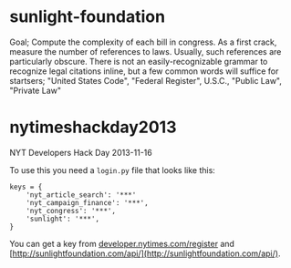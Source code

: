 sunlight-foundation
===================

Goal; Compute the complexity of each bill in congress. As a first crack, measure the number of references to laws. Usually, such references are particularly obscure.
There is  not an easily-recognizable grammar to recognize legal citations inline, but a few common words will suffice for startsers;
"United States Code", "Federal Register", U.S.C., "Public Law", "Private Law"



nytimeshackday2013
==================

NYT Developers Hack Day 2013-11-16

To use this you need a `login.py` file that looks like this:

```
keys = {
    'nyt_article_search': '***'
    'nyt_campaign_finance': '***',
    'nyt_congress': '***',
    'sunlight': '***',
}
```

You can get a key from [developer.nytimes.com/register](developer.nytimes.com/register)
and [http://sunlightfoundation.com/api/](http://sunlightfoundation.com/api/).

